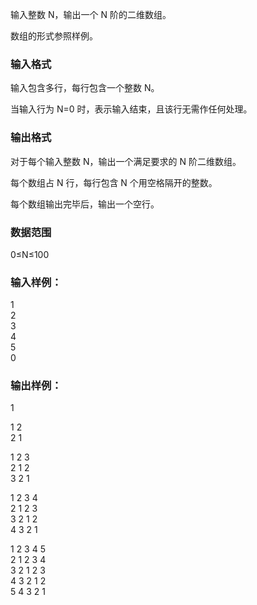 输入整数 N，输出一个 N 阶的二维数组。

数组的形式参照样例。

### 输入格式
输入包含多行，每行包含一个整数 N。

当输入行为 N=0 时，表示输入结束，且该行无需作任何处理。

### 输出格式
对于每个输入整数 N，输出一个满足要求的 N 阶二维数组。

每个数组占 N 行，每行包含 N 个用空格隔开的整数。

每个数组输出完毕后，输出一个空行。

### 数据范围
0≤N≤100
### 输入样例：
1  
2  
3  
4  
5   
0  
### 输出样例：
1  
  
1 2  
2 1  
  
1 2 3  
2 1 2  
3 2 1  
  
1 2 3 4  
2 1 2 3  
3 2 1 2  
4 3 2 1  
  
1 2 3 4 5  
2 1 2 3 4  
3 2 1 2 3   
4 3 2 1 2  
5 4 3 2 1  
